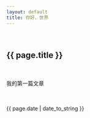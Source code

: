 ```yaml
---
layout: default
title: 你好，世界
---
```

<html>
<head>
<script src="https://cdn.jsdelivr.net/npm/jquery/dist/jquery.min.js"></script>
<link rel="stylesheet" href="https://cdn.jsdelivr.net/npm/font-awesome/css/font-awesome.min.css">
</head>

　<h2>{{ page.title }}</h2>
　<p>我的第一篇文章</p>
　<p>{{ page.date | date_to_string }}</p>

</html>